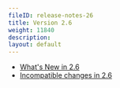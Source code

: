```yaml
---
fileID: release-notes-26
title: Version 2.6
weight: 11840
description: 
layout: default
---
```

- [What's New in 2.6](release-notes-new-features26)
- [Incompatible changes in 2.6](release-notes-upgrading-changes26)
